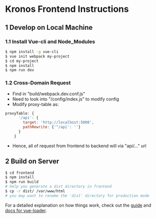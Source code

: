 # Kronos Frontend Instructions

## 1 Develop on Local Machine
### 1.1 Install Vue-cli and Node_Modules
``` bash
$ npm install -g vue-cli
$ vue init webpack my-project
$ cd my-project
$ npm install
$ npm run dev
```
### 1.2 Cross-Domain Request
* Find in "build/webpack.dev.conf.js"
* Need to look into "/config/index.js" to modify config
* Modify proxy-table as:
``` javascript
proxyTable: {
      '/api': {
        target: 'http://localhost:5000',
        pathRewrite: {'^/api': ''}
      }
    }
```
* Hence, all of request from frontend to backend will via "api/..." url

## 2 Build on Server
``` bash
$ cd frontend
$ npm install
$ npm run build 
# help you generate a dist directory in frontend
$ cp -r dist/ /var/www/html
# you may want to rename the 'dist' directory for production mode
```
For a detailed explanation on how things work, check out the [guide](http://vuejs-templates.github.io/webpack/) and [docs for vue-loader](http://vuejs.github.io/vue-loader).